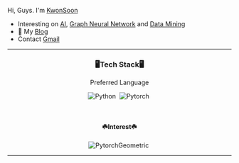 <!--
<!-- ![waving](https://capsule-render.vercel.app/api?type=waving&height=250&text=🐤🐥🐣&fontAlign=80&fontAlignY=30&desc=%20%20%20%20%20Hi,%20there👋👋%20Welcome%20to%20My%20Space&color=gradient) -->
<!-- a Repulic of korea  -->
<!-- :school: I'm currently studying at a university in Chuncheon. -->
<!-- - 💬 If Give me Question [Click](https://github.com/younghoonNa/younghoonNa/issues) -->
<!-- - :octocat: SEE More [Git Statuts](https://github.com/younghoonNa/younghoonNa/blob/main/GithubStats.md) -->
<!-- [![Hits](https://hits.seeyoufarm.com/api/count/incr/badge.svg?url=https%3A%2F%2Fgithub.com%2FyounghoonNa&count_bg=%231EE3E9&title_bg=%23000000&icon=github.svg&icon_color=%23FFFFFF&title=Hi%2C+There%21&edge_flat=false)](https://hits.seeyoufarm.com) -->
<!--
<p align="center"> 
  Visitor count<br>
  <img src="https://profile-counter.glitch.me/younghoonNa/count.svg" />
</p>
-->


Hi, Guys. I'm [KwonSoon]()
-  Interesting on [AI](), [Graph Neural Network]() and [Data Mining]() 
- 📖  My [Blog](https://velog.io/@reversesky)
- Contact [Gmail](https://yykks3971@gmail.com)
<!--[![Gmail Badge](https://img.shields.io/badge/Gmail-d14836?style=flat-square&logo=Gmail&logoColor=white&link=mailto:nayounghoon0223@gmail.com)](mailto:nayounghoon0223@gmail.com) [![Instagram Badge](https://img.shields.io/badge/-Instagram-dd2a7b?style=flat-square&logo=instagram&logoColor=white&link=https://www.instagram.com/187._.yh/)](https://www.instagram.com/187._.yh/) 
- The 9th Republic of Korea SW Convergence Hackathon Grand Prize <br>
  (Minister of Science and Information and Communication Technology Award)
- Joint AI Competition (Dacon) at the SW-focused University, 9th Encouragement Prize <br>
  (Chairman's Prize from the SW-focused University Council)
- (Dacon) Analysis penguin weight 6th. 
- Accepted 2 [IEEE papers](https://ieeexplore.ieee.org/author/37089614000) and 1 ACK 2022 Undergraudate Student Paper Prize
-->
---


<h3 align="center">🖥️Tech Stack🖥️ </h3>

<p align="center"> Preferred Language</p>

<div align="center" style="text-align:center">

  ![Python](https://img.shields.io/badge/python-3670A0?style=for-the-badge&logo=python&logoColor=white)</a>&nbsp;
  ![Pytorch](https://img.shields.io/badge/Pytorch-EE4C2C?style=for-the-badge&logo=Pytorch&logoColor=white)</a>&nbsp;
  <!-- ![C++](https://img.shields.io/badge/C++-00599C?style=for-the-badge&logo=C%2B%2B&logoColor=white)</a>&nbsp;-->

<br>
  
</div>

<h4 align="center"> ☘️Interest☘️</h4>

<div align="center" style="text-align:center">
  
 ![PytorchGeometric](https://img.shields.io/badge/PyG-00999A?style=for-the-badge&logo=PyG&logoColor=white)</a>&nbsp;
 <br>
 
</div>

<!-- 
<h4 align="center">📝I've used at least once📝</h4>

<div align="center" style="text-align:center">
  
 ![C](https://img.shields.io/badge/C-A8B9CC?style=for-the-badge&logo=C&logoColor=white)
 ![Java](https://img.shields.io/badge/Java-007396?style=for-the-badge&logo=Java&logoColor=white)
 ![Linux](https://img.shields.io/badge/Linux-FCC624?style=for-the-badge&logo=Linux&logoColor=white)
 ![Bitcoin](https://img.shields.io/badge/Bitcoin-F7931A?style=for-the-badge&logo=Bitcoin&logoColor=white)</a>&nbsp;
 ![Flutter](https://img.shields.io/badge/Flutter-02569B?style=for-the-badge&logo=Flutter&logoColor=white)
 ![Android Studio](https://img.shields.io/badge/AndroidStudio-3DDC84?style=for-the-badge&logo=AndroidStudio&logoColor=white)
 ![Jupyter NoteBook](https://img.shields.io/badge/Jupyter-F37626?style=for-the-badge&logo=Jupyter&logoColor=white)
 ![MySQL](https://img.shields.io/badge/MySQL-4479A1?style=for-the-badge&logo=MySQL&logoColor=white)
 ![CashsApp](https://img.shields.io/badge/Fiance-00C244?style=for-the-badge&logo=CashApp&logoColor=white)</a>&nbsp;
 <br>
 ![HTML](https://img.shields.io/badge/HTML-E34F26?style=for-the-badge&logo=HTML5&logoColor=white) 
 ![CSS](https://img.shields.io/badge/CSS-1572B6?style=for-the-badge&logo=HTML5&logoColor=white) 
 ![JS](https://img.shields.io/badge/JavaScript-F7DF1E?style=for-the-badge&logo=JSS&logoColor=white)


</div>
-->

---
<!-- [![Anurag's GitHub stats](https://github-readme-stats.vercel.app/api?username=younghoonNa&show_icons=true&theme=vue)](https://github.com/younghoonNa/github-readme-stats) 
![](https://github-profile-summary-cards.vercel.app/api/cards/productive-time?username=younghoonNa&theme=vue) 

[그 외 깃허브 Status](https://github.com/younghoonNa/younghoonNa/blob/main/GithubStats.md)

## 경력 및 경험
[나영훈 지금까지 뭐하고 살았나](https://github.com/younghoonNa/younghoonNa/blob/main/git_resume.md)
-->
